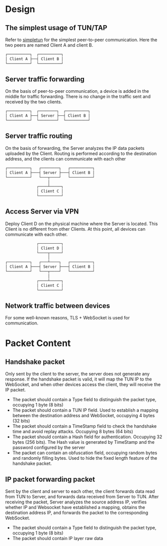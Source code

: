 # Design

## The simplest usage of TUN/TAP

Refer to [simpletun](https://github.com/gregnietsky/simpletun) for the simplest peer-to-peer communication.
Here the two peers are named Client A and client B.

```txt
┌──────────┐  ┌──────────┐
│ Client A ├──┤ Client B │
└──────────┘  └──────────┘
```

## Server traffic forwarding

On the basis of peer-to-peer communication, a device is added in the middle for traffic forwarding.
There is no change in the traffic sent and received by the two clients.

```txt
┌──────────┐  ┌────────┐  ┌──────────┐
│ Client A ├──┤ Server ├──┤ Client B │
└──────────┘  └────────┘  └──────────┘
```

## Server traffic routing

On the basis of forwarding, the Server analyzes the IP data packets uploaded by the Client.
Routing is performed according to the destination address, and the clients can communicate with each other

```txt
┌──────────┐   ┌────────┐   ┌──────────┐
│ Client A ├───┤ Server ├───┤ Client B │
└──────────┘   └───┬────┘   └──────────┘
                   │
              ┌────┴─────┐
              │ Client C │
              └──────────┘
```

## Access Server via VPN

Deploy Client D on the physical machine where the Server is located. This Client is no different from other Clients.
At this point, all devices can communicate with each other.

```txt
              ┌──────────┐
              │ Client D │
              └────┬─────┘
                   │
┌──────────┐   ┌───┴────┐   ┌──────────┐
│ Client A ├───┤ Server ├───┤ Client B │
└──────────┘   └───┬────┘   └──────────┘
                   │
              ┌────┴─────┐
              │ Client C │
              └──────────┘
```

## Network traffic between devices

For some well-known reasons, TLS + WebSocket is used for communication.

# Packet Content

## Handshake packet

Only sent by the client to the server, the server does not generate any response. If the handshake packet is valid, it will map the TUN IP to the WebSocket, and when other devices access the client, they will receive the IP packet.

- The packet should contain a Type field to distinguish the packet type, occupying 1 byte (8 bits)
- The packet should contain a TUN IP field. Used to establish a mapping between the destination address and WebSocket, occupying 4 bytes (32 bits)
- The packet should contain a TimeStamp field to check the handshake time and avoid replay attacks. Occupying 8 bytes (64 bits)
- The packet should contain a Hash field for authentication. Occupying 32 bytes (256 bits). The Hash value is generated by TimeStamp and the password configured by the server
- The packet can contain an obfuscation field, occupying random bytes and randomly filling bytes. Used to hide the fixed length feature of the handshake packet.

## IP packet forwarding packet

Sent by the client and server to each other, the client forwards data read from TUN to Server, and forwards data received from Server to TUN. After receiving the packet, Server analyzes the source address IP, verifies whether IP and Websocket have established a mapping, obtains the destination address IP, and forwards the packet to the corresponding WebSocket.

- The packet should contain a Type field to distinguish the packet type, occupying 1 byte (8 bits)
- The packet should contain IP layer raw data

